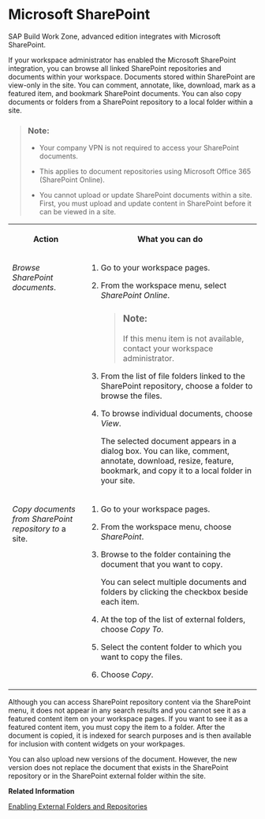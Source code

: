<!-- loio59d116a174cf42458e1cafd75cff286b -->

# Microsoft SharePoint

SAP Build Work Zone, advanced edition integrates with Microsoft SharePoint.

If your workspace administrator has enabled the Microsoft SharePoint integration, you can browse all linked SharePoint repositories and documents within your workspace. Documents stored within SharePoint are view-only in the site. You can comment, annotate, like, download, mark as a featured item, and bookmark SharePoint documents. You can also copy documents or folders from a SharePoint repository to a local folder within a site.

> ### Note:  
> -   Your company VPN is not required to access your SharePoint documents.
> 
> -   This applies to document repositories using Microsoft Office 365 \(SharePoint Online\).
> -   You cannot upload or update SharePoint documents within a site. First, you must upload and update content in SharePoint before it can be viewed in a site.


<table>
<tr>
<th valign="top">

Action



</th>
<th valign="top">

What you can do



</th>
</tr>
<tr>
<td valign="top">

*Browse SharePoint documents*.



</td>
<td valign="top">

1.  Go to your workspace pages.

2.  From the workspace menu, select *SharePoint Online*.

    > ### Note:  
    > If this menu item is not available, contact your workspace administrator.

3.  From the list of file folders linked to the SharePoint repository, choose a folder to browse the files.
4.  To browse individual documents, choose *View*.

    The selected document appears in a dialog box. You can like, comment, annotate, download, resize, feature, bookmark, and copy it to a local folder in your site.




</td>
</tr>
<tr>
<td valign="top">

*Copy documents from SharePoint repository to* a site.



</td>
<td valign="top">

1.  Go to your workspace pages.

2.  From the workspace menu, choose *SharePoint*.
3.  Browse to the folder containing the document that you want to copy.

    You can select multiple documents and folders by clicking the checkbox beside each item.

4.  At the top of the list of external folders, choose *Copy To*.
5.  Select the content folder to which you want to copy the files.
6.  Choose *Copy*.



</td>
</tr>
</table>

Although you can access SharePoint repository content via the SharePoint menu, it does not appear in any search results and you cannot see it as a featured content item on your workspace pages. If you want to see it as a featured content item, you must copy the item to a folder. After the document is copied, it is indexed for search purposes and is then available for inclusion with content widgets on your workpages.

You can also upload new versions of the document. However, the new version does not replace the document that exists in the SharePoint repository or in the SharePoint external folder within the site.

**Related Information**  


[Enabling External Folders and Repositories](enabling-external-folders-and-repositories-fe93d5f.md "As a workspace administrator, you enable external repositories for your workspace.")

